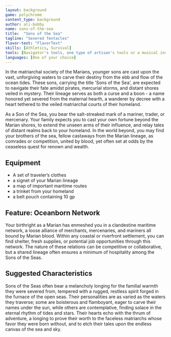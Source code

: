 ```yaml
---
layout: background
game: polychrome
content_type: background
author: ali-bobby
name: sons-of-the-sea
title:  "Sons of the Sea"
tagline: "Severed Tentacles"
flavor-text: "FlavorText"
skills: [Athletics, Survival]
tools: [Navigator's tools, one type of artisan's tools or a musical instrument of your choice]
languages: [One of your choice]
---
```


In the matriarchal society of the Marians, younger sons are cast upon the vast, unforgiving waters to carve their destiny from the ebb and flow of the ocean tides. These sons, carrying the title 'Sons of the Sea', are expected to navigate their fate amidst pirates, mercurial storms, and distant shores veiled in mystery. Their lineage serves as both a curse and a boon - a name honored yet severed from the maternal hearth, a wanderer by decree with a heart tethered to the veiled matriarchal courts of their homeland.

As a Son of the Sea, you bear the salt-streaked mark of a mariner, trader, or mercenary. Your family expects you to cast your own fortune beyond the Marian shores, to extend the unseen arms of their influence, and relay tales of distant realms back to your homeland. In the world beyond, you may find your brothers of the sea, fellow castaways from the Marian lineage, as comrades or competition, united by blood, yet often set at odds by the ceaseless quest for renown and wealth.

## Equipment
- A set of traveler’s clothes
- a signet of your Marian lineage
- a map of important maritime routes
- a trinket from your homeland
- a belt pouch containing 10 gp

## Feature: Oceanborn Network

Your birthright as a Marian has enmeshed you in a clandestine maritime network, a loose alliance of merchants, mercenaries, and mariners all bound by Marian blood. Within any coastal or riverfront settlement, you can find shelter, fresh supplies, or potential job opportunities through this network. The nature of these relations can be competitive or collaborative, but a shared lineage often ensures a minimum of hospitality among the Sons of the Seas.

## Suggested Characteristics

Sons of the Seas often bear a melancholy longing for the familial warmth they were severed from, tempered with a rugged, restless spirit forged in the furnace of the open seas. Their personalities are as varied as the waters they traverse; some are boisterous and flamboyant, eager to carve their names under the sun, while others are contemplative, finding solace in the eternal rhythm of tides and stars. Their hearts echo with the thrum of adventure, a longing to prove their worth to the faceless matriarchs whose favor they were born without, and to etch their tales upon the endless canvas of the sea and sky.